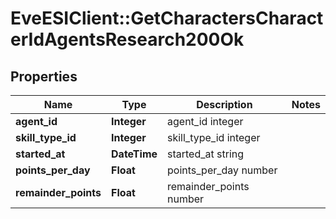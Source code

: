 # EveESIClient::GetCharactersCharacterIdAgentsResearch200Ok

## Properties
Name | Type | Description | Notes
------------ | ------------- | ------------- | -------------
**agent_id** | **Integer** | agent_id integer | 
**skill_type_id** | **Integer** | skill_type_id integer | 
**started_at** | **DateTime** | started_at string | 
**points_per_day** | **Float** | points_per_day number | 
**remainder_points** | **Float** | remainder_points number | 


